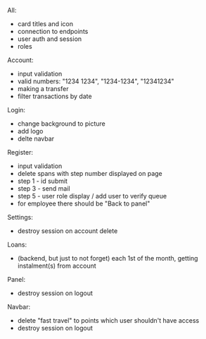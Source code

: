 All: 
  * card titles and icon
  * connection to endpoints
  * user auth and session
  * roles

Account:
  * input validation
  * valid numbers: "1234 1234", "1234-1234", "12341234"
  * making a transfer
  * filter transactions by date


Login:
  * change background to picture
  * add logo
  * delte navbar

Register:
  * input validation
  * delete spans with step number displayed on page
  * step 1 - id submit
  * step 3 - send mail
  * step 5 - user role display / add user to verify queue
  * for employee there should be "Back to panel"

Settings:
  * destroy session on account delete

Loans: 
  * (backend, but just to not forget) each 1st of the month, getting instalment(s) from account

Panel: 
  * destroy session on logout

Navbar:
  * delete "fast travel" to points which user shouldn't have access
  * destroy session on logout
